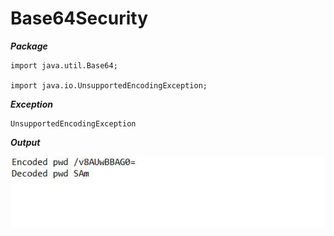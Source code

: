 # Base64Security

**_Package_**
```
import java.util.Base64;

import java.io.UnsupportedEncodingException; 
```
**_Exception_**
```
UnsupportedEncodingException
```
**_Output_**

![output](https://github.com/antonysam/Base64Security/blob/master/Base64Security/Images/output_scrshot.JPG)

